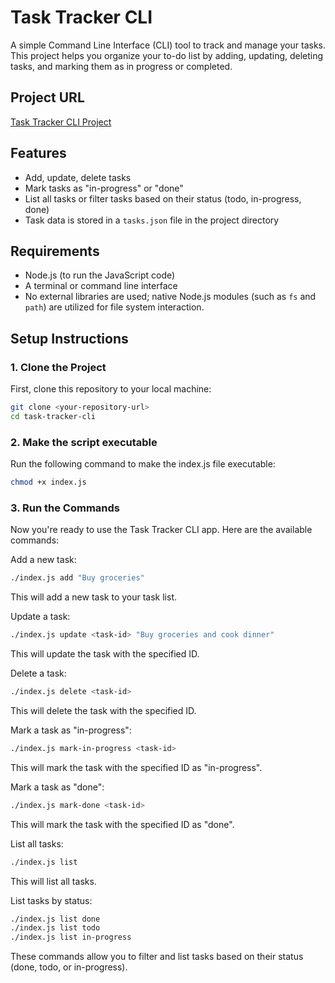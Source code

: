 # Task Tracker CLI

A simple Command Line Interface (CLI) tool to track and manage your tasks. This project helps you organize your to-do list by adding, updating, deleting tasks, and marking them as in progress or completed.

## Project URL

[Task Tracker CLI Project](https://roadmap.sh/projects/task-tracker)

## Features

- Add, update, delete tasks
- Mark tasks as "in-progress" or "done"
- List all tasks or filter tasks based on their status (todo, in-progress, done)
- Task data is stored in a `tasks.json` file in the project directory

## Requirements

- Node.js (to run the JavaScript code)
- A terminal or command line interface
- No external libraries are used; native Node.js modules (such as `fs` and `path`) are utilized for file system interaction.

## Setup Instructions

### 1. Clone the Project

First, clone this repository to your local machine:

```bash
git clone <your-repository-url>
cd task-tracker-cli
```

### 2. Make the script executable

Run the following command to make the index.js file executable:

```bash
chmod +x index.js
```

### 3. Run the Commands

Now you're ready to use the Task Tracker CLI app. Here are the available commands:

Add a new task:

```bash
./index.js add "Buy groceries"
```

This will add a new task to your task list.

Update a task:

```bash
./index.js update <task-id> "Buy groceries and cook dinner"
```

This will update the task with the specified ID.

Delete a task:

```bash
./index.js delete <task-id>
```

This will delete the task with the specified ID.

Mark a task as "in-progress":

```bash
./index.js mark-in-progress <task-id>
```

This will mark the task with the specified ID as "in-progress".

Mark a task as "done":

```bash
./index.js mark-done <task-id>
```

This will mark the task with the specified ID as "done".

List all tasks:

```bash
./index.js list
```

This will list all tasks.

List tasks by status:

```bash
./index.js list done
./index.js list todo
./index.js list in-progress
```

These commands allow you to filter and list tasks based on their status (done, todo, or in-progress).
